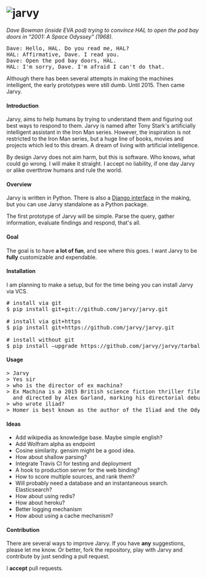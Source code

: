 # ![jarvy](https://dl.dropboxusercontent.com/u/16169065/hal9000.jpg)
*Dave Bowman (inside EVA pod) trying to convince HAL to open the pod bay doors in “2001: A Space Odyssey” (1968).* 

<pre>Dave: Hello, HAL. Do you read me, HAL? 
HAL: Affirmative, Dave. I read you. 
Dave: Open the pod bay doors, HAL. 
HAL: I'm sorry, Dave. I'm afraid I can't do that. 
</pre>

Although there has been several attempts in making the machines intelligent, the early prototypes were still dumb. Until 2015. Then came Jarvy.

#### Introduction

Jarvy, aims to help humans by trying to understand them and figuring out best ways to respond to them. Jarvy is named after Tony Stark's artificially intelligent assistant in the Iron Man series. However, the inspiration is not restricted to the Iron Man series, but a huge line of books, movies and projects which led to this dream. A dream of living with artificial intelligence.

By design Jarvy does not aim harm, but this is software. Who knows, what could go wrong. I will make it straight. I accept no liability, if one day Jarvy or alike overthrow humans and rule the world.

#### Overview

Jarvy is written in Python. There is also a [Django interface](https://github.com/semihyagcioglu/advocatus) in the making, but you can use Jarvy standalone as a Python package.

The first prototype of Jarvy will be simple. Parse the query, gather information, evaluate findings and respond, that's all.

#### Goal

The goal is to have **a lot of fun**, and see where this goes. I want Jarvy to be **fully** customizable and expendable.

#### Installation

I am planning to make a setup, but for the time being you can install Jarvy via VCS.

<pre>
# install via git
$ pip install git+git://github.com/jarvy/jarvy.git

# install via git+https
$ pip install git+https://github.com/jarvy/jarvy.git

# install without git
$ pip install —upgrade https://github.com/jarvy/jarvy/tarball/master
</pre>

#### Usage

<pre>
> Jarvy
> Yes sir
> who is the director of ex machina?
> Ex Machina is a 2015 British science fiction thriller film written 
  and directed by Alex Garland, marking his directorial debut.
> who wrote iliad?
> Homer is best known as the author of the Iliad and the Odyssey.
</pre>

#### Ideas

- Add wikipedia as knowledge base. Maybe simple english?
- Add Wolfram alpha as endpoint
- Cosine similarity. gensim might be a good idea.
- How about shallow parsing?
- Integrate Travis CI for testing and deployment
- A hook to production server for the web binding?
- How to score multiple sources, and rank them?
- Will probably need a database and an instantaneous search. Elasticsearch?
- How about using redis?
- How about heroku?
- Better logging mechanism
- How about using a cache mechanism?

#### Contribution

There are several ways to improve Jarvy. If you have **any** suggestions, please let me know. Or better, fork the repository, play with Jarvy and contribute by just sending a pull request. 

I **accept** pull requests.